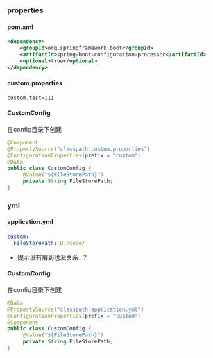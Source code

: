 ### properties
#### pom.xml
```xml
<dependency> 
	<groupId>org.springframework.boot</groupId> 
	<artifactId>spring-boot-configuration-processor</artifactId> 			
	<optional>true</optional> 
</dependency>
```
#### custom.properties
```properties
custom.test=111
```
#### CustomConfig
在config目录下创建
```java
@Component  
@PropertySource("classpath:custom.properties")  
@ConfigurationProperties(prefix = "custom")
@Data  
public class CustomConfig {  
	 @Value("${FileStorePath}")  
	 private String FileStorePath;  
}
```
### yml
#### application.yml
```yml
custom:  
  FileStorePath: D:/code/
```
- 提示没有用到也没关系..？
#### CustomConfig
在config目录下创建
```java
@Data  
@PropertySource("classpath:application.yml")  
@ConfigurationProperties(prefix = "custom")  
@Component  
public class CustomConfig {  
	 @Value("${FileStorePath}")  
	 private String FileStorePath;  
}
```
















